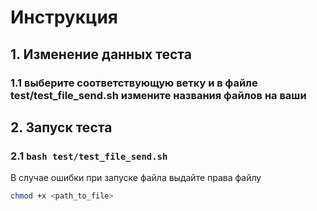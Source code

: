 # Инструкция
## 1. Изменение данных теста
### 1.1 выберите соответствующую ветку и в файле test/test_file_send.sh измените названия файлов на ваши
## 2. Запуск теста
### 2.1 ```bash test/test_file_send.sh```
        
В случае ошибки при запуске файла выдайте права файлу
```bash
chmod +x <path_to_file>
```
